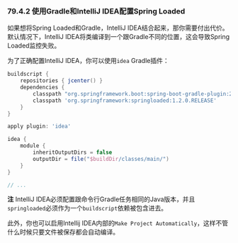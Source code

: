 ### 79.4.2 使用Gradle和IntelliJ IDEA配置Spring Loaded

如果想将Spring Loaded和Gradle，IntelliJ IDEA结合起来，那你需要付出代价。默认情况下，IntelliJ IDEA将类编译到一个跟Gradle不同的位置，这会导致Spring Loaded监控失败。

为了正确配置IntelliJ IDEA，你可以使用`idea` Gradle插件：
```gradle
buildscript {
    repositories { jcenter() }
    dependencies {
        classpath "org.springframework.boot:spring-boot-gradle-plugin:2.0.0.M5"
        classpath 'org.springframework:springloaded:1.2.0.RELEASE'
    }
}

apply plugin: 'idea'

idea {
    module {
        inheritOutputDirs = false
        outputDir = file("$buildDir/classes/main/")
    }
}

// ...
```
**注** IntelliJ IDEA必须配置跟命令行Gradle任务相同的Java版本，并且`springloaded`必须作为一个`buildscript`依赖被包含进去。

此外，你也可以启用Intellij IDEA内部的`Make Project Automatically`，这样不管什么时候只要文件被保存都会自动编译。
